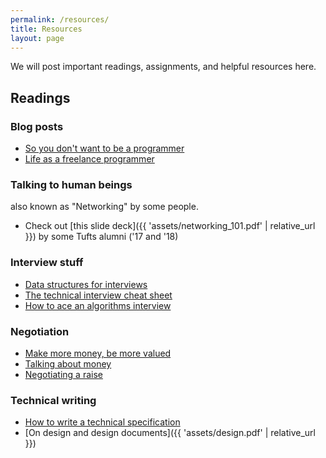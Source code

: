 ```yaml
---
permalink: /resources/
title: Resources
layout: page
---
```


We will post important readings, assignments, and helpful resources here.

## Readings

### Blog posts

* [So you don't want to be a programmer](https://blog.codinghorror.com/so-you-dont-want-to-be-a-programmer-after-all/)
* [Life as a freelance programmer](https://www.quora.com/Whats-life-like-as-a-freelance-programmer-compared-to-working-for-a-company)

### Talking to human beings

also known as "Networking" by some people.

* Check out [this slide deck]({{ 'assets/networking_101.pdf' | relative_url }})
  by some Tufts alumni ('17 and '18)

### Interview stuff

* [Data structures for interviews](http://www.columbia.edu/~jxz2101/#1)
* [The technical interview cheat sheet](https://gist.github.com/TSiege/cbb0507082bb18ff7e4b)
* [How to ace an algorithms interview](http://web.archive.org/web/20170714010344/https://www.palantir.com/2011/09/how-to-ace-an-algorithms-interview/)

### Negotiation

* [Make more money, be more valued](http://www.kalzumeus.com/2012/01/23/salary-negotiation/)
* [Talking about money](http://www.kalzumeus.com/2015/05/01/talking-about-money/)
* [Negotiating a raise](https://news.ycombinator.com/item?id=9807877)

### Technical writing

* [How to write a technical specification](http://web.archive.org/web/20171221102806/https://stackoverflow.com/questions/677901/how-do-i-write-a-technical-specification-document-for-my-software-project)
* [On design and design documents]({{ 'assets/design.pdf' | relative_url }})
